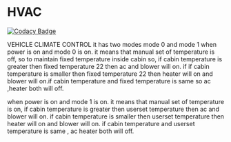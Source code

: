 # HVAC

[![Codacy Badge](https://api.codacy.com/project/badge/Grade/30860d980e404870b4951942903646ca)](https://app.codacy.com/app/PUNITPNT/HVAC?utm_source=github.com&utm_medium=referral&utm_content=PUNITPNT/HVAC&utm_campaign=Badge_Grade_Settings)

VEHICLE CLIMATE CONTROL
it has two modes mode 0 and mode 1
when power is on and mode 0 is on. it means that manual set of temperature is off, so to maintain fixed temperature inside cabin
so, if cabin temperature is greater then fixed temperature 22 then ac and blower will on. if if cabin temperature is smaller then fixed temperature 22 then heater will on and blower will on.if cabin temperature and fixed temperature is same so ac ,heater both will off.

when power is on and mode 1 is on. it means that manual set of temperature is on, if cabin temperature is greater then userset temperature  then ac and blower will on. if cabin temperature is smaller then userset temperature then heater will on and blower will on.
if cabin temperature and userset temperature is same , ac heater both will off.




